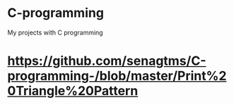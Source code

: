 # C-programming
My projects with C programming
# https://github.com/senagtms/C-programming-/blob/master/Print%20Triangle%20Pattern
